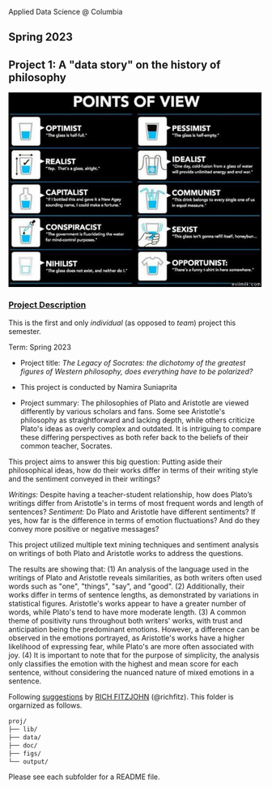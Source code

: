  Applied Data Science @ Columbia
## Spring 2023
## Project 1: A "data story" on the history of philosophy

<img src="figs/100126-the-glass.jpeg" width="500">

### [Project Description](doc/)
This is the first and only *individual* (as opposed to *team*) project this semester. 

Term: Spring 2023

+ Project title: *The Legacy of Socrates: the dichotomy of the greatest figures of Western philosophy, does everything have to be polarized?*
+ This project is conducted by Namira Suniaprita

+ Project summary: The philosophies of Plato and Aristotle are viewed differently by various scholars and fans. Some see Aristotle's philosophy as straightforward and lacking depth, while others criticize Plato's ideas as overly complex and outdated. It is intriguing to compare these differing perspectives as both refer back to the beliefs of their common teacher, Socrates.

This project aims to answer this big question: Putting aside their philosophical ideas, how do their works differ in terms of their writing style and the sentiment conveyed in their writings?

*Writings:* Despite having a teacher-student relationship,  how does Plato’s writings differ from Aristotle's in terms of most frequent words and length of sentences? 
 *Sentiment:* Do Plato and Aristotle have different sentiments? If yes, how far is the difference in terms of emotion fluctuations? And do they convey more positive or negative messages?

This project utilized multiple text mining techniques and sentiment analysis on writings of both Plato and Aristotle works to address the questions.

The results are showing that: (1) An analysis of the language used in the writings of Plato and Aristotle reveals similarities, as both writers often used words such as "one", "things", "say", and "good". (2) Additionally, their works differ in terms of sentence lengths, as demonstrated by variations in statistical figures. Aristotle's works appear to have a greater number of words, while Plato's tend to have more moderate length. (3) A common theme of positivity runs throughout both writers' works, with trust and anticipation being the predominant emotions. However, a difference can be observed in the emotions portrayed, as Aristotle's works have a higher likelihood of expressing fear, while Plato's are more often associated with joy. (4) It is important to note that for the purpose of simplicity, the analysis only classifies the emotion with the highest and mean score for each sentence, without considering the nuanced nature of mixed emotions in a sentence.


Following [suggestions](http://nicercode.github.io/blog/2013-04-05-projects/) by [RICH FITZJOHN](http://nicercode.github.io/about/#Team) (@richfitz). This folder is orgarnized as follows.

```
proj/
├── lib/
├── data/
├── doc/
├── figs/
└── output/
```

Please see each subfolder for a README file.

